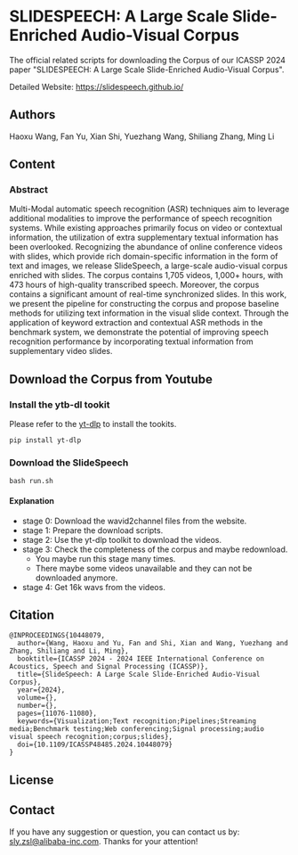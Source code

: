 
# SLIDESPEECH: A Large Scale Slide-Enriched Audio-Visual Corpus

The official related scripts for downloading the Corpus of our ICASSP 2024 paper "SLIDESPEECH: A Large Scale Slide-Enriched Audio-Visual Corpus".

Detailed Website: https://slidespeech.github.io/

## Authors

Haoxu Wang, Fan Yu, Xian Shi, Yuezhang Wang, Shiliang Zhang, Ming Li

## Content

### Abstract

Multi-Modal automatic speech recognition (ASR) techniques aim to leverage additional modalities to improve the performance of speech recognition systems. While existing approaches primarily focus on video or contextual information, the utilization of extra supplementary textual information has been overlooked. Recognizing the abundance of online conference videos with slides, which provide rich domain-specific information in the form of text and images, we release SlideSpeech, a large-scale audio-visual corpus enriched with slides. The corpus contains 1,705 videos, 1,000+ hours, with 473 hours of high-quality transcribed speech. Moreover, the corpus contains a significant amount of real-time synchronized slides.
In this work, we present the pipeline for constructing the corpus and propose baseline methods for utilizing text information in the visual slide context. Through the application of keyword extraction and contextual ASR methods in the benchmark system, we demonstrate the potential of improving speech recognition performance by incorporating textual information from supplementary video slides.

## Download the Corpus from Youtube

### Install the ytb-dl tookit

Please refer to the [yt-dlp](https://github.com/yt-dlp/yt-dlp) to install the tookits.

```
pip install yt-dlp
```

### Download the SlideSpeech

```
bash run.sh
```

#### Explanation

- stage 0: Download the wavid2channel files from the website.
- stage 1: Prepare the download scripts.
- stage 2: Use the yt-dlp toolkit to download the videos.
- stage 3: Check the completeness of the corpus and maybe redownload.
    - You maybe run this stage many times.
    - There maybe some videos unavailable and they can not be downloaded anymore.
- stage 4: Get 16k wavs from the videos.


## Citation

```
@INPROCEEDINGS{10448079,
  author={Wang, Haoxu and Yu, Fan and Shi, Xian and Wang, Yuezhang and Zhang, Shiliang and Li, Ming},
  booktitle={ICASSP 2024 - 2024 IEEE International Conference on Acoustics, Speech and Signal Processing (ICASSP)}, 
  title={SlideSpeech: A Large Scale Slide-Enriched Audio-Visual Corpus}, 
  year={2024},
  volume={},
  number={},
  pages={11076-11080},
  keywords={Visualization;Text recognition;Pipelines;Streaming media;Benchmark testing;Web conferencing;Signal processing;audio visual speech recognition;corpus;slides},
  doi={10.1109/ICASSP48485.2024.10448079}
}
```

## License


## Contact

If you have any suggestion or question, you can contact us by: sly.zsl@alibaba-inc.com. Thanks for your attention!